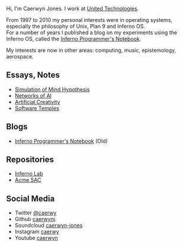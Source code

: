Hi, I'm Caerwyn Jones. I work at [United Technologies](http://utc.com).   

From 1997 to 2010 my personal interests were in operating systems, especially the philosophy of Unix, Plan 9 and Inferno OS.  
For a number of years I published a blog on my experiments using the Inferno OS, called the [Inferno Programmer's Notebook](http://ipn.caerwyn.com). 

My interests are now in other areas: computing, music, epistemology, aerospace. 

## Essays, Notes
* [Simulation of Mind Hypothesis](a1.html)
* [Networks of AI](a2.html)
* [Artificial Creativity](a3.html)
* [Software Temples](http://ipn.caerwyn.com/2007/03/software-temples.html?m=1)

## Blogs
* [Inferno Programmer's Notebook](http://ipn.caerwyn.com)  (Old)

## Repositories
* [Inferno Lab](https://github.com/caerwynj/inferno-lab)
* [Acme SAC](https://github.com/caerwynj/inferno-lab)

## Social Media
* Twitter [@caerwy](https://twitter.com/caerwy?lang=en)
* Github [caerwynj](https://github.com/caerwynj).
* Soundcloud [caerwyn-jones](https://soundcloud.com/caerwyn-jones)
* Instagram [caerwy](https://www.instagram.com/caerwy)
* Youtube [caerwyn](https://www.youtube.com/channel/UCxDlKJfCtic6ULAoWqqv4_g)

